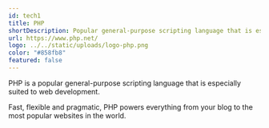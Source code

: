 ```yaml
---
id: tech1
title: PHP
shortDescription: Popular general-purpose scripting language that is especially suited to web development.
url: https://www.php.net/
logo: ../../static/uploads/logo-php.png
color: "#858fb8"
featured: false
---
```

PHP is a popular general-purpose scripting language that is especially suited to web development.

Fast, flexible and pragmatic, PHP powers everything from your blog to the most popular websites in the world.